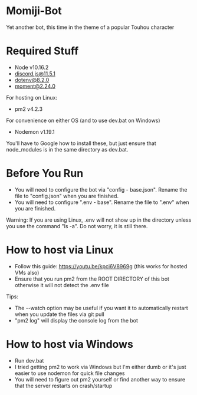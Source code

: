 # Momiji-Bot
Yet another bot, this time in the theme of a popular Touhou character

# Required Stuff
- Node v10.16.2
- discord.js@11.5.1
- dotenv@8.2.0
- moment@2.24.0

For hosting on Linux:
- pm2 v4.2.3

For convenience on either OS (and to use dev.bat on Windows)
- Nodemon v1.19.1

You'll have to Google how to install these, but just ensure that node_modules is in the same directory as dev.bat.

# Before You Run
- You will need to configure the bot via "config - base.json". Rename the file to "config.json" when you are finished.
- You will need to configure ".env - base". Rename the file to ".env" when you are finished.

Warning:
If you are using Linux, .env will not show up in the directory unless you use the command "ls -a". Do not worry, it is still there.

# How to host via Linux
- Follow this guide: https://youtu.be/kpci6V8969g (this works for hosted VMs also)
- Ensure that you run pm2 from the ROOT DIRECTORY of this bot otherwise it will not detect the .env file

Tips:
- The --watch option may be useful if you want it to automatically restart when you update the files via git pull
- "pm2 log" will display the console log from the bot

# How to host via Windows
- Run dev.bat
- I tried getting pm2 to work via Windows but I'm either dumb or it's just easier to use nodemon for quick file changes
- You will need to figure out pm2 yourself or find another way to ensure that the server restarts on crash/startup
